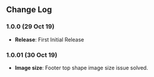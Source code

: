 ## Change Log

### 1.0.0 (29 Oct 19)
- **Release**: First Initial Release


### 1.0.01 (30 Oct 19)
- **Image size**: Footer top shape image size issue solved.